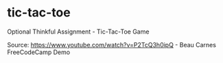# tic-tac-toe
Optional Thinkful Assignment - Tic-Tac-Toe Game

Source: https://www.youtube.com/watch?v=P2TcQ3h0ipQ - Beau Carnes FreeCodeCamp Demo

